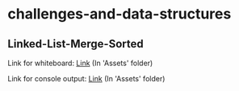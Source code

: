# challenges-and-data-structures

## Linked-List-Merge-Sorted
Link for whiteboard:
[Link](./Assets/Linked-List-Merge-Sorted.jpg) (In 'Assets' folder)

Link for console output:
[Link](./Assets/console08.PNG) (In 'Assets' folder)
